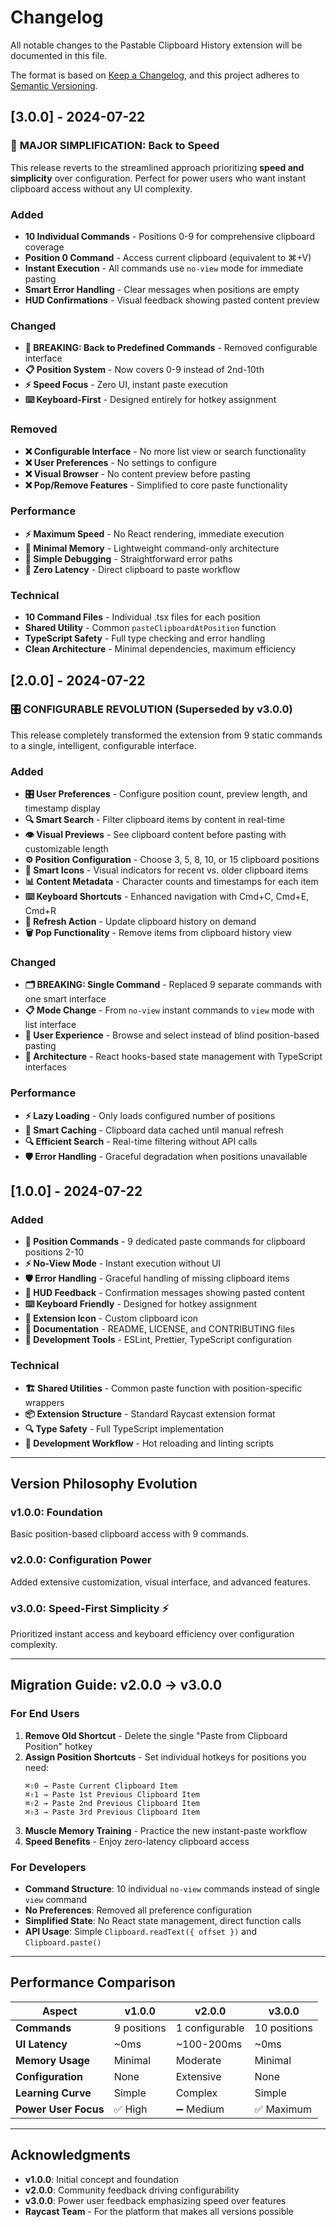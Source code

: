 # Changelog

All notable changes to the Pastable Clipboard History extension will be documented in this file.

The format is based on [Keep a Changelog](https://keepachangelog.com/en/1.0.0/),
and this project adheres to [Semantic Versioning](https://semver.org/spec/v2.0.0.html).

## [3.0.0] - 2024-07-22

### 🔄 **MAJOR SIMPLIFICATION: Back to Speed**

This release reverts to the streamlined approach prioritizing **speed and simplicity** over configuration. Perfect for power users who want instant clipboard access without any UI complexity.

### Added
- **10 Individual Commands** - Positions 0-9 for comprehensive clipboard coverage
- **Position 0 Command** - Access current clipboard (equivalent to ⌘+V)
- **Instant Execution** - All commands use `no-view` mode for immediate pasting
- **Smart Error Handling** - Clear messages when positions are empty
- **HUD Confirmations** - Visual feedback showing pasted content preview

### Changed
- **🔄 BREAKING: Back to Predefined Commands** - Removed configurable interface
- **📋 Position System** - Now covers 0-9 instead of 2nd-10th
- **⚡ Speed Focus** - Zero UI, instant paste execution
- **⌨️ Keyboard-First** - Designed entirely for hotkey assignment

### Removed
- **❌ Configurable Interface** - No more list view or search functionality
- **❌ User Preferences** - No settings to configure
- **❌ Visual Browser** - No content preview before pasting
- **❌ Pop/Remove Features** - Simplified to core paste functionality

### Performance
- **⚡ Maximum Speed** - No React rendering, immediate execution
- **🧠 Minimal Memory** - Lightweight command-only architecture
- **🔧 Simple Debugging** - Straightforward error paths
- **📱 Zero Latency** - Direct clipboard to paste workflow

### Technical
- **10 Command Files** - Individual .tsx files for each position
- **Shared Utility** - Common `pasteClipboardAtPosition` function
- **TypeScript Safety** - Full type checking and error handling
- **Clean Architecture** - Minimal dependencies, maximum efficiency

## [2.0.0] - 2024-07-22

### 🎛️ **CONFIGURABLE REVOLUTION** (Superseded by v3.0.0)

This release completely transformed the extension from 9 static commands to a single, intelligent, configurable interface.

### Added
- **🎛️ User Preferences** - Configure position count, preview length, and timestamp display
- **🔍 Smart Search** - Filter clipboard items by content in real-time
- **👁️ Visual Previews** - See clipboard content before pasting with customizable length
- **⚙️ Position Configuration** - Choose 3, 5, 8, 10, or 15 clipboard positions
- **🎨 Smart Icons** - Visual indicators for recent vs. older clipboard items
- **📊 Content Metadata** - Character counts and timestamps for each item
- **⌨️ Keyboard Shortcuts** - Enhanced navigation with Cmd+C, Cmd+E, Cmd+R
- **🔄 Refresh Action** - Update clipboard history on demand
- **🗑️ Pop Functionality** - Remove items from clipboard history view

### Changed
- **🗂️ BREAKING: Single Command** - Replaced 9 separate commands with one smart interface
- **📋 Mode Change** - From `no-view` instant commands to `view` mode with list interface
- **🎯 User Experience** - Browse and select instead of blind position-based pasting
- **📐 Architecture** - React hooks-based state management with TypeScript interfaces

### Performance
- **⚡ Lazy Loading** - Only loads configured number of positions
- **🧠 Smart Caching** - Clipboard data cached until manual refresh
- **🔍 Efficient Search** - Real-time filtering without API calls
- **🛡️ Error Handling** - Graceful degradation when positions unavailable

## [1.0.0] - 2024-07-22

### Added
- **🔢 Position Commands** - 9 dedicated paste commands for clipboard positions 2-10
- **⚡ No-View Mode** - Instant execution without UI
- **🛡️ Error Handling** - Graceful handling of missing clipboard items
- **📱 HUD Feedback** - Confirmation messages showing pasted content
- **⌨️ Keyboard Friendly** - Designed for hotkey assignment
- **🎨 Extension Icon** - Custom clipboard icon
- **📄 Documentation** - README, LICENSE, and CONTRIBUTING files
- **🔧 Development Tools** - ESLint, Prettier, TypeScript configuration

### Technical
- **🏗️ Shared Utilities** - Common paste function with position-specific wrappers
- **📦 Extension Structure** - Standard Raycast extension format
- **🔍 Type Safety** - Full TypeScript implementation
- **🧪 Development Workflow** - Hot reloading and linting scripts

---

## Version Philosophy Evolution

### **v1.0.0**: Foundation
Basic position-based clipboard access with 9 commands.

### **v2.0.0**: Configuration Power
Added extensive customization, visual interface, and advanced features.

### **v3.0.0**: Speed-First Simplicity ⚡
Prioritized instant access and keyboard efficiency over configuration complexity.

---

## Migration Guide: v2.0.0 → v3.0.0

### For End Users
1. **Remove Old Shortcut** - Delete the single "Paste from Clipboard Position" hotkey
2. **Assign Position Shortcuts** - Set individual hotkeys for positions you need:
   ```
   ⌘⇧0 → Paste Current Clipboard Item
   ⌘⇧1 → Paste 1st Previous Clipboard Item
   ⌘⇧2 → Paste 2nd Previous Clipboard Item
   ⌘⇧3 → Paste 3rd Previous Clipboard Item
   ```
3. **Muscle Memory Training** - Practice the new instant-paste workflow
4. **Speed Benefits** - Enjoy zero-latency clipboard access

### For Developers
- **Command Structure**: 10 individual `no-view` commands instead of single `view` command
- **No Preferences**: Removed all preference configuration
- **Simplified State**: No React state management, direct function calls
- **API Usage**: Simple `Clipboard.readText({ offset })` and `Clipboard.paste()`

---

## Performance Comparison

| Aspect | v1.0.0 | v2.0.0 | v3.0.0 |
|--------|--------|--------|--------|
| **Commands** | 9 positions | 1 configurable | 10 positions |
| **UI Latency** | ~0ms | ~100-200ms | ~0ms |
| **Memory Usage** | Minimal | Moderate | Minimal |
| **Configuration** | None | Extensive | None |
| **Learning Curve** | Simple | Complex | Simple |
| **Power User Focus** | ✅ High | ➖ Medium | ✅ Maximum |

---

## Acknowledgments

- **v1.0.0**: Initial concept and foundation
- **v2.0.0**: Community feedback driving configurability 
- **v3.0.0**: Power user feedback emphasizing speed over features
- **Raycast Team** - For the platform that makes all versions possible 